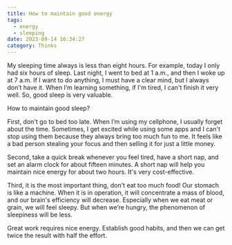 ```yaml
---
title: How to maintain good energy
tags:
  - energy
  - sleeping
date: 2023-09-14 16:34:27
category: Thinks
---
```

My sleeping time always is less than eight hours. For example, today I only had six hours of sleep. Last night, I went to bed at 1 a.m., and then I woke up at 7 a.m.
If I want to do anything, I must have a clear mind, but I always don’t have it.
When I’m learning something, if I'm tired, I can't finish it very well. So, good sleep is very valuable.

How to maintain good sleep?

First, don't go to bed too late. When I’m using my cellphone, I usually forget about the time. Sometimes, I get excited while using some apps and I can't stop using them because they always bring too much fun to me. It feels like a bad person stealing your focus and then selling it for just a little money.

Second, take a quick break whenever you feel tired, have a short nap, and set an alarm clock for about fifteen minutes. A short nap will help you maintain nice energy for about two hours. It's very cost-effective.

Third, it is the most important thing, don't eat too much food! Our stomach is like a machine. When it is in operation, it will concentrate a mass of blood, and our brain's efficiency will decrease. Especially when we eat meat or grain, we will feel sleepy. But when we’re hungry, the phenomenon of sleepiness will be less. 

Great work requires nice energy. Establish good habits, and then we can get twice the result with half the effort.